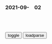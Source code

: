 ### 2021-09-　02

```note
```

<table id="tbc" style="white-space:pre-wrap">
</table>
<button onclick="toggleb()">toggle</button>
<button onclick="loadparse()">loadparse</button>
<br>
<!-- 🌸<br>🍅-　-🍑<hr>🍀 --> <textarea rows="30" cols="100" style="display: none" id="tar">

俄媒：zg不想要一个游戏玩家的sh，而是由工程师、科学家、医生和创新者组成的sh
https://baijiahao.baidu.com/s?id=1709741749816913862&wfr=spider&for=pc

2021/9/2下午3:22:44

猫在临死前总会把自己藏起来,动漫漫画,动漫漫画,好看视频
https://haokan.baidu.com/v?vid=5696659466464990339&sfrom=baidu-feed

雪佛兰科鲁兹斯哈
08月14日
可恶的战争，居然能把这么好的一个小萝莉害死

2021/9/2下午3:19:47

Google doodle纪念斑疹伤寒疫苗发明者Rudolf Weigl|weigl|体虱_网易订阅
https://www.163.com/dy/article/GISKUDS10511BLFD.html

Weigl雇佣了犹太朋友和同事以防止他们被驱逐到纳粹死亡集中营。

他因发明斑疹伤寒疫苗两次获得诺贝尔奖提名，但两次都因战争和z治而受阻。

2021/9/2下午2:25:32

非洲奇葩“艾滋g”s威士兰：每年集中10万少女贡献g王，gm平均寿命35岁！_哔哩哔哩_bilibili
https://www.bilibili.com/video/BV1mQ4y1h7V8

他至今仍然实行着君主专zz度，禁止任何zd参加选举。

2021/9/2下午1:20:20

#家人募集中 | 字幕组 FIX字幕侠 做国内最好的字幕组 #家人募集中FIX字幕侠百度网盘,FIX字幕侠#家人募集中,#家人募集中字幕下载
http://www.zimuxia.cn/portfolio/%e5%ae%b6%e4%ba%ba%e5%8b%9f%e9%9b%86%e4%b8%ad

http://www.zimuxia.cn/wp-content/uploads/2021/07/kazokuboshuu5888.jpg

　　描述拥有各自性格、价值观、烦恼和秘密的单身父亲和单身母亲们在同一屋檐下共同生活和育儿的故事。
　四个成年人和三个孩子决定在同个屋檐下生活。

2021/9/2上午10:29:01

“马克龙”现身约会软件，还甩土味情话？交友软件真能匹配名人？
https://baijiahao.baidu.com/s?id=1709751048215091514&wfr=spider&for=pc

这位“马克龙”的个人主页语录也太“土味情话”了吧？
疫苗因爱请而接种，我将是因你而存在的新变种……
进入我的心，你无需“健康通行证”……
救命！这不就是“想你的夜”之法g抗疫翻版吗？

2021/9/2上午10:24:00

你的日常运动都做对了吗？戳进来看看
https://m.gmw.cn/baijia/2021-09/01/1302528954.html

运动
更快乐
研究证明，坚持6周以
上的有氧运动，可在紧张、
焦虑、愤怒等情绪方面都
有显著性改进。
https://imgm.gmw.cn/attachement/jpg/site215/20210901/8276991038474007871.jpg

运动的
频率
一般为3一5
次/周，最好能
做到5～7次/周。
每次至少30分钟。
单次运动10分钟
以上，才算是有
效的运动。
https://imgm.gmw.cn/attachement/jpg/site215/20210901/2115834876011984909.jpg

2021/9/2上午9:47:46

挪威警告游客 “不要向e罗斯撒尿”！
https://baijiahao.baidu.com/s?id=1709667576864109435

最近，挪威zf在边境立下一块告示牌，警告游客“不要向e罗斯撒尿”，否则将因“侮辱e罗斯”而被罚款至少3000挪威克朗（约合2240元rm币）。

2021/9/1下午1:37:36

挪威警告：不要向e罗斯撒尿！
https://mbd.baidu.com/newspage/data/landingsuper?context=%7B%22nid%22%3A%22news_9382945533814101041%22%7D

2021/9/1下午1:36:46

黑龙江高校学生干部查寝摆关威，鼻孔看人训话形如黑sh，校方回应
https://baijiahao.baidu.com/s?id=1709668945508512613&wfr=spider&for=pc

黑龙江一高校学生干部查寝摆关威！这是校园霸凌？还是情景喜剧？
https://baijiahao.baidu.com/s?id=1709674725466802284&wfr=spider&for=pc

学生会干部查寝耍关威，扬言“谁都不好使”，鼻孔朝天如何黑sh|老师|学校_网易订阅
https://www.163.com/dy/article/GIQ934O40552DFV4.html

弹幕：就这样的，还带着d徽。
https://nimg.ws.126.net/?url=http%3A%2F%2Fdingyue.ws.126.net%2F2021%2F0901%2Fc88cc706j00qyqix90012d000hs00lmm.jpg&thumbnail=650x2147483647&quality=80&type=jpg

2021/9/1下午1:33:30


五代人住日军炮楼58年，墙壁有72厘米厚，暖气从弹孔进入花费20年_腾讯新闻
https://new.qq.com/rain/a/20210728a081o400

2021/9/1上午10:16:25

《黄海》：最深刻的绝望！韩g影史最狠犯罪片，穷途末路困兽之斗-喜马拉雅
https://www.ximalaya.com/yingshi/31399645/310007628

久南每日只能用酒精和赌博来麻醉自己的神经。

2021/9/1上午10:09:50

今年最成功的韩g电影估计就是它了
https://baijiahao.baidu.com/s?id=1709414837921128348&wfr=spider&for=pc

《摩加迪沙》
影片根据上世纪90年代真实事件改编，索马里内战爆发，朝鲜和韩g大使馆的外交g变得孤立无援，双方外交人员只能联手，想方设法逃离这里。

2021/9/1上午9:58:11

今年最成功的韩国电影估计就是它了
https://mbd.baidu.com/newspage/data/landingsuper?context=%7B%22nid%22%3A%22news_8986980945295129220%22%7D

“拔的时候特别爽！”浙江14岁少女把自己拔成秃顶，原因令人唏嘘
https://baijiahao.baidu.com/s?id=1709597074608398513

2021/9/1上午9:41:18

“拔的时候特别爽！”浙江14岁少女把自己拔成秃顶，原因令人唏嘘
https://mbd.baidu.com/newspage/data/landingsuper?context=%7B%22nid%22%3A%22news_9653546701198341102%22%7D

</textarea> <!-- 🍀<br>🍑-　-🍅<hr>🌸 -->

```tip
```

<script src="https://cdn.jsdelivr.net/npm/jquery@3.5.1/dist/jquery.min.js"></script>

<link rel="stylesheet" href="https://cdn.jsdelivr.net/gh/fancyapps/fancybox@3.5.7/dist/jquery.fancybox.min.css" />
<script src="https://cdn.jsdelivr.net/gh/fancyapps/fancybox@3.5.7/dist/jquery.fancybox.min.js"></script>

<script type="text/javascript">

var __urlRegex = /(\b(https?|ftp|file):\/\/[-A-Z0-9+&@#\/%?=~_|!:,.;]*[-A-Z0-9+&@#\/%=~_|])/ig;
var __imgRegex = /\.(?:jpe?g|gif|png)$/i;

loadparse();

function parseURL($string){

    var exp = __urlRegex;
    return $string.replace(exp,function(match){
            __imgRegex.lastIndex=0;
            if(__imgRegex.test(match)){
                return '<a data-fancybox="gallery" href="' + match.replace("/p=700", "")
                 + '"><img src="' + match.replace("/p=700", "/p=160x200")+'" width="64"></a>';
            }
            else{
                return '<a href="' + match + '" target="_blank">' + match + '</a>';
            }
        }
    );
}

function loadparse() {
  tbc.innerHTML = parseURL(tar.value);
}

function toggleb() {
  var x = document.getElementById("tar");
  if (x.style.display === "none") {
    x.style.display = "";
  } else {
    x.style.display = "none";
  }
}

</script>
